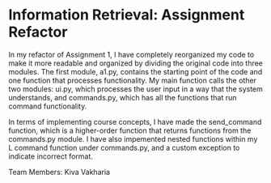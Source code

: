 # Information Retrieval: Assignment Refactor

In my refactor of Assignment 1, I have completely reorganized my code to
make it more readable and organized by dividing the original code into three modules.
The first module, a1.py, contains the starting point of the code and one function that
processes functionality. My main function calls the other two modules: ui.py, which
processes the user input in a way that the system understands, and commands.py, which
has all the functions that run command functionality.

In terms of implementing course concepts, I have made the send_command function, which is a
higher-order function that returns functions from the commands.py module. I have also impemented
nested functions within my L command function under commands.py, and a custom exception to
indicate incorrect format.

Team Members:
Kiva Vakharia